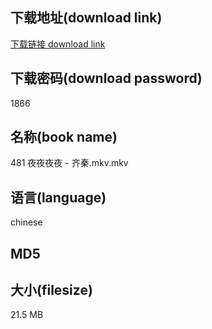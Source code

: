 ## 下载地址(download link)
[下载链接 download link](https://voluble-croquembouche-d321dc.netlify.app/?s=481+%E5%A4%9C%E5%A4%9C%E5%A4%9C%E5%A4%9C+-+%E9%BD%90%E7%A7%A6.mkv)

## 下载密码(download password)
1866

## 名称(book name)
481 夜夜夜夜 - 齐秦.mkv.mkv

## 语言(language)
chinese

## MD5


## 大小(filesize)
21.5 MB
